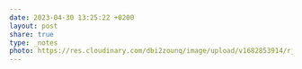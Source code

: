 ```yaml
---
date: 2023-04-30 13:25:22 +0200
layout: post
share: true
type: _notes
photo: https://res.cloudinary.com/dbi2zounq/image/upload/v1682853914/rjznvklbt5menakrponz.jpg
---
```


